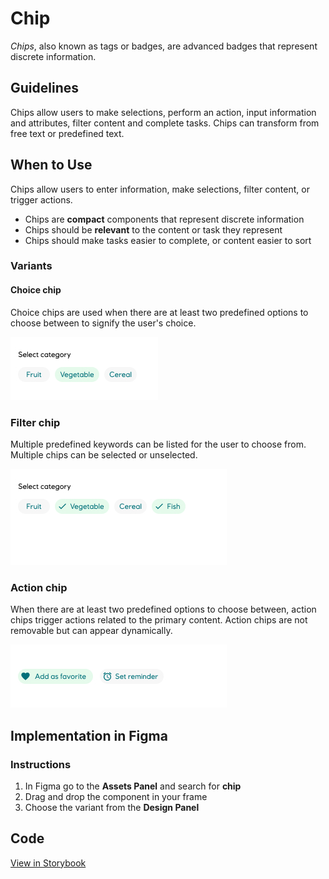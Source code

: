 # Chip

_Chips_, also known as tags or badges, are advanced badges that represent discrete information.

## Guidelines

Chips allow users to make selections, perform an action, input information and attributes, filter content and complete tasks. Chips can transform from free text or predefined text.

## When to Use
Chips allow users to enter information, make selections, filter content, or trigger actions.

- Chips are **compact** components that represent discrete information
- Chips should be **relevant** to the content or task they represent
- Chips should make tasks easier to complete, or content easier to sort

### Variants

#### Choice chip

Choice chips are used when there are at least two predefined options to choose between to signify the user's choice.

![select chip](../assets/chip-select.jpg)

### Filter chip

Multiple predefined keywords can be listed for the user to choose from. Multiple chips can be selected or unselected.

![filer chip](../assets/chip-filter.jpg)

### Action chip

When there are at least two predefined options to choose between, action chips trigger actions related to the primary content. Action chips are not removable but can appear dynamically.

![action chip](../assets/chip-action.jpg)

## Implementation in Figma

### Instructions

1. In Figma go to the **Assets Panel** and search for **chip**
2. Drag and drop the component in your frame
3. Choose the variant from the **Design Panel**

## Code

[View in Storybook](https://storybook.eds.equinor.com/index.html?path=/story/data-display-chips--docs)